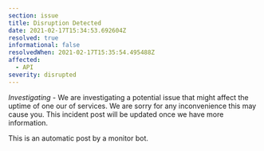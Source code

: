 ```yaml
---
section: issue
title: Disruption Detected
date: 2021-02-17T15:34:53.692604Z
resolved: true
informational: false
resolvedWhen: 2021-02-17T15:35:54.495488Z
affected:
  - API
severity: disrupted
---
```

*Investigating* - We are investigating a potential issue that might affect the uptime of one our of services. We are sorry for any inconvenience this may cause you. This incident post will be updated once we have more information.

This is an automatic post by a monitor bot.
        